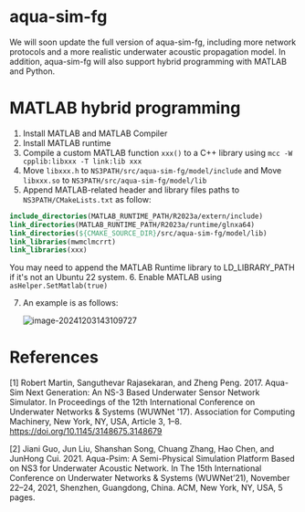 # aqua-sim-fg
We will soon update the full version of aqua-sim-fg, including more network protocols and a more realistic underwater acoustic propagation model. In addition, aqua-sim-fg will also support hybrid programming with MATLAB and Python.

# MATLAB hybrid programming

1. Install MATLAB and MATLAB Compiler
1. Install MATLAB runtime
1. Compile a custom MATLAB function `xxx()` to a C++ library using `mcc -W cpplib:libxxx -T link:lib xxx`
1. Move `libxxx.h` to `NS3PATH/src/aqua-sim-fg/model/include` and Move `libxxx.so` to `NS3PATH/src/aqua-sim-fg/model/lib`
1. Append MATLAB-related header and library files paths to `NS3PATH/CMakeLists.txt` as follow:
```cmake
include_directories(MATLAB_RUNTIME_PATH/R2023a/extern/include)
link_directories(MATLAB_RUNTIME_PATH/R2023a/runtime/glnxa64)
link_directories(${CMAKE_SOURCE_DIR}/src/aqua-sim-fg/model/lib)
link_libraries(mwmclmcrrt)
link_libraries(xxx)
```
You may need to append the MATLAB Runtime library to LD_LIBRARY_PATH if it's not an Ubuntu 22 system.
6.  Enable MATLAB using `asHelper.SetMatlab(true)`

7. An example is as follows:

   ![image-20241203143109727](/home/ch/.config/Typora/typora-user-images/image-20241203143109727.png)


# References
[1] Robert Martin, Sanguthevar Rajasekaran, and Zheng Peng. 2017. Aqua-Sim Next Generation: An NS-3 Based Underwater Sensor Network Simulator. In Proceedings of the 12th International Conference on Underwater Networks & Systems (WUWNet '17). Association for Computing Machinery, New York, NY, USA, Article 3, 1–8. https://doi.org/10.1145/3148675.3148679

[2] Jiani Guo, Jun Liu, Shanshan Song, Chuang Zhang, Hao Chen, and JunHong Cui. 2021. Aqua-Psim: A Semi-Physical Simulation Platform Based on NS3 for Underwater Acoustic Network. In The 15th International Conference on Underwater Networks & Systems (WUWNet’21), November 22–24, 2021, Shenzhen, Guangdong, China. ACM, New York, NY, USA, 5 pages.
